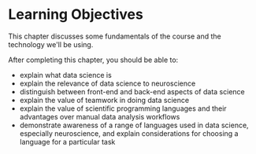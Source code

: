 # Learning Objectives

This chapter discusses some fundamentals of the course and the technology we'll be using.

After completing this chapter, you should be able to:
- explain what data science is
- explain the relevance of data science to neuroscience
- distinguish between front-end and back-end aspects of data science
- explain the value of teamwork in doing data science
- explain the value of scientific programming languages and their advantages over manual data analysis workflows
- demonstrate awareness of a range of languages used in data science, especially neuroscience, and explain considerations for choosing a language for a particular task
